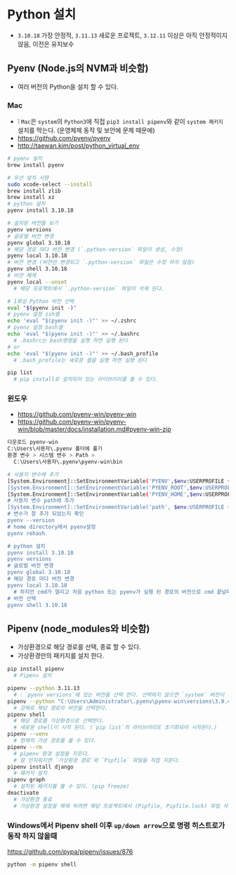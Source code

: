 # Python 설치
* `3.10.18` 가장 안정적, `3.11.13` 새로운 프로젝트, `3.12.11` 이상은 아직 안정적이지 않음, 이전은 유지보수

## Pyenv (Node.js의 NVM과 비슷함)
* 여러 버전의 Python을 설치 할 수 있다.

### Mac
* ❕ `Mac`은 `system`의 `Python3`에 직접 `pip3 install pipenv`와 같이 `system 패키지` 설치를 막는다. (운영체제 동작 및 보안에 문제 때문에)
* https://github.com/pyenv/pyenv
* http://taewan.kim/post/python_virtual_env
```sh
# pyenv 설치
brew install pyenv

# 우선 설치 사항
sudo xcode-select --install
brew install zlib
brew install xz
# python 설치
pyenv install 3.10.18

# 설치된 버전들 보기
pyenv versions
# 글로벌 버전 변경
pyenv global 3.10.18
# 해당 경로 마다 버전 변경 (`.python-version` 파일이 생성, 수정)
pyenv local 3.10.18
# 버전 변경 (버전만 변경되고 `.python-version` 파일은 수정 하지 않음)
pyenv shell 3.10.18
# 버전 해제
pyenv local --unset
  # 해당 프로젝트에서 `.python-version` 파일이 삭제 된다.

# 1회성 Python 버전 선택
eval "$(pyenv init -)"
# pyenv 설정 zsh셸
echo 'eval "$(pyenv init -)"' >> ~/.zshrc
# pyenv 설정 bash셸
echo 'eval "$(pyenv init -)"' >> ~/.bashrc
  # .bashrc는 bash명령을 실행 하면 실행 된다
# or
echo 'eval "$(pyenv init -)"' >> ~/.bash_profile
  # .bash_profile는 새로운 셸을 실행 하면 실행 된다

pip list
  # pip install로 설치되어 있는 라이브러리를 볼 수 있다.
```

<!--
#### Mac Big Sur
* https://github.com/pyenv/pyenv/issues/1643
```sh
pyenv install --patch 3.7.4 < <(curl -sSL https://github.com/python/cpython/commit/8ea6353.patch)
```
-->

### 윈도우
* https://github.com/pyenv-win/pyenv-win
* https://github.com/pyenv-win/pyenv-win/blob/master/docs/installation.md#pyenv-win-zip
```sh
다운로드 pyenv-win
C:\Users\사용자\.pyenv 폴더에 풀기
환경 변수 > 시스템 변수 > Path > 
  C:\Users\사용자\.pyenv\pyenv-win\bin

# 사용자 변수에 추가
[System.Environment]::SetEnvironmentVariable('PYENV',$env:USERPROFILE + "\.pyenv\pyenv-win\","User")
[System.Environment]::SetEnvironmentVariable('PYENV_ROOT',$env:USERPROFILE + "\.pyenv\pyenv-win\","User")
[System.Environment]::SetEnvironmentVariable('PYENV_HOME',$env:USERPROFILE + "\.pyenv\pyenv-win\","User")
# 사용자 변수 path에 추가
[System.Environment]::SetEnvironmentVariable('path', $env:USERPROFILE + "\.pyenv\pyenv-win\bin;" + $env:USERPROFILE + "\.pyenv\pyenv-win\shims;" + [System.Environment]::GetEnvironmentVariable('path', "User"),"User")
# 변수가 잘 추가 되었는지 확인
pyenv --version
# home directory에서 pyenv설정
pyenv rehash

# python 설치
pyenv install 3.10.18
pyenv versions
# 글로벌 버전 변경
pyenv global 3.10.18
# 해당 경로 마다 버전 변경
pyenv local 3.10.18
  # 하지만 cmd가 열리고 처음 python 또는 pyenv가 실행 된 경로의 버전으로 cmd 끝날때 까지 적용 된다
# 버전 선택
pyenv shell 3.10.18
```

## Pipenv (node_modules와 비슷함)
* 가상환경으로 해당 경로를 선택, 종료 할 수 있다.
* 가상환경만의 패키지를 설치 한다.
```sh
pip install pipenv
  # Pipenv 설치
```
```sh
pipenv --python 3.11.13
  # ❕ `pyenv versions`에 있는 버전을 선택 한다. 선택하지 않으면 `system` 버전이 선택될 수 있다.
pipenv --python "C:\Users\Administrator\.pyenv\pyenv-win\versions\3.9.4\python.exe"
  # 강제로 해당 경로의 버전을 선택한다.
pipenv shell
  # 해당 경로를 가상환경으로 선택한다.
  # 새로운 shell이 시작 된다. (`pip list`의 라이브러리도 초기화되어 시작된다.)
pipenv --venv
  # 현재의 가상 경로를 볼 수 있다.
pipenv --rm
  # pipenv 환경 설정을 지운다.
  # 잘 안지워지면 `가상환경 경로`와 `Pipfile` 파일을 직접 지운다.
pipenv install django
  # 패키지 설치
pipenv graph
  # 설치된 패키지를 볼 수 있다. (pip freeze)
deactivate
  # 가상환경 종료
  # 가상환경 설정을 해제 하려면 해당 프로젝트에서 (Pipfile, Pipfile.lock) 파일 삭제
```

### Windows에서 Pipenv shell 이후 `up/down arrow`으로 명령 히스트로가 동작 하지 않을때
https://github.com/pypa/pipenv/issues/876
```sh
python -m pipenv shell
```
